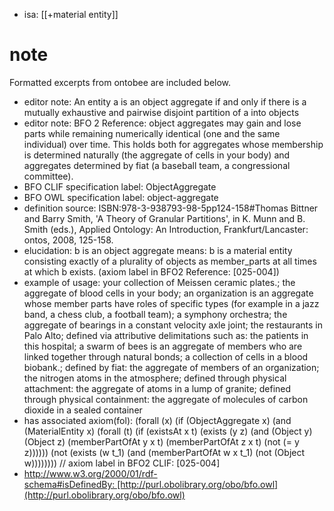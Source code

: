 - isa: [[+material entity]]

# note
Formatted excerpts from ontobee are included below.

-   editor note: An entity a is an object aggregate if and only if there is a mutually exhaustive and pairwise disjoint partition of a into objects
-   editor note: BFO 2 Reference: object aggregates may gain and lose parts while remaining numerically identical (one and the same individual) over time. This holds both for aggregates whose membership is determined naturally (the aggregate of cells in your body) and aggregates determined by fiat (a baseball team, a congressional committee).
-   BFO CLIF specification label: ObjectAggregate
-   BFO OWL specification label: object-aggregate
-   definition source: ISBN:978-3-938793-98-5pp124-158#Thomas Bittner and Barry Smith, 'A Theory of Granular Partitions', in K. Munn and B. Smith (eds.), Applied Ontology: An Introduction, Frankfurt/Lancaster: ontos, 2008, 125-158.
-   elucidation: b is an object aggregate means: b is a material entity consisting exactly of a plurality of objects as member_parts at all times at which b exists. (axiom label in BFO2 Reference: [025-004])
-   example of usage: your collection of Meissen ceramic plates.; the aggregate of blood cells in your body; an organization is an aggregate whose member parts have roles of specific types (for example in a jazz band, a chess club, a football team); a symphony orchestra; the aggregate of bearings in a constant velocity axle joint; the restaurants in Palo Alto; defined via attributive delimitations such as: the patients in this hospital; a swarm of bees is an aggregate of members who are linked together through natural bonds; a collection of cells in a blood biobank.; defined by fiat: the aggregate of members of an organization; the nitrogen atoms in the atmosphere; defined through physical attachment: the aggregate of atoms in a lump of granite; defined through physical containment: the aggregate of molecules of carbon dioxide in a sealed container
-   has associated axiom(fol): (forall (x) (if (ObjectAggregate x) (and (MaterialEntity x) (forall (t) (if (existsAt x t) (exists (y z) (and (Object y) (Object z) (memberPartOfAt y x t) (memberPartOfAt z x t) (not (= y z)))))) (not (exists (w t_1) (and (memberPartOfAt w x t_1) (not (Object w)))))))) // axiom label in BFO2 CLIF: [025-004]
-   http://www.w3.org/2000/01/rdf-schema#isDefinedBy: [http://purl.obolibrary.org/obo/bfo.owl](http://purl.obolibrary.org/obo/bfo.owl)